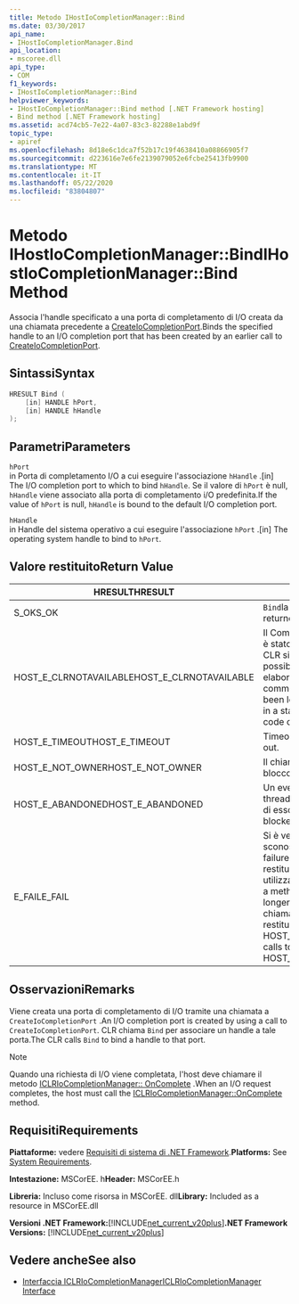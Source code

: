 ```yaml
---
title: Metodo IHostIoCompletionManager::Bind
ms.date: 03/30/2017
api_name:
- IHostIoCompletionManager.Bind
api_location:
- mscoree.dll
api_type:
- COM
f1_keywords:
- IHostIoCompletionManager::Bind
helpviewer_keywords:
- IHostIoCompletionManager::Bind method [.NET Framework hosting]
- Bind method [.NET Framework hosting]
ms.assetid: acd74cb5-7e22-4a07-83c3-82288e1abd9f
topic_type:
- apiref
ms.openlocfilehash: 8d18e6c1dca7f52b17c19f4638410a08866905f7
ms.sourcegitcommit: d223616e7e6fe2139079052e6fcbe25413fb9900
ms.translationtype: MT
ms.contentlocale: it-IT
ms.lasthandoff: 05/22/2020
ms.locfileid: "83804807"
---
```

# <a name="ihostiocompletionmanagerbind-method"></a><span data-ttu-id="1203e-102">Metodo IHostIoCompletionManager::Bind</span><span class="sxs-lookup"><span data-stu-id="1203e-102">IHostIoCompletionManager::Bind Method</span></span>
<span data-ttu-id="1203e-103">Associa l'handle specificato a una porta di completamento di I/O creata da una chiamata precedente a [CreateIoCompletionPort](ihostiocompletionmanager-createiocompletionport-method.md).</span><span class="sxs-lookup"><span data-stu-id="1203e-103">Binds the specified handle to an I/O completion port that has been created by an earlier call to [CreateIoCompletionPort](ihostiocompletionmanager-createiocompletionport-method.md).</span></span>  
  
## <a name="syntax"></a><span data-ttu-id="1203e-104">Sintassi</span><span class="sxs-lookup"><span data-stu-id="1203e-104">Syntax</span></span>  
  
```cpp  
HRESULT Bind (  
    [in] HANDLE hPort,  
    [in] HANDLE hHandle  
);  
```  
  
## <a name="parameters"></a><span data-ttu-id="1203e-105">Parametri</span><span class="sxs-lookup"><span data-stu-id="1203e-105">Parameters</span></span>  
 `hPort`  
 <span data-ttu-id="1203e-106">in Porta di completamento I/O a cui eseguire l'associazione `hHandle` .</span><span class="sxs-lookup"><span data-stu-id="1203e-106">[in] The I/O completion port to which to bind `hHandle`.</span></span> <span data-ttu-id="1203e-107">Se il valore di `hPort` è null, `hHandle` viene associato alla porta di completamento i/O predefinita.</span><span class="sxs-lookup"><span data-stu-id="1203e-107">If the value of `hPort` is null, `hHandle` is bound to the default I/O completion port.</span></span>  
  
 `hHandle`  
 <span data-ttu-id="1203e-108">in Handle del sistema operativo a cui eseguire l'associazione `hPort` .</span><span class="sxs-lookup"><span data-stu-id="1203e-108">[in] The operating system handle to bind to `hPort`.</span></span>  
  
## <a name="return-value"></a><span data-ttu-id="1203e-109">Valore restituito</span><span class="sxs-lookup"><span data-stu-id="1203e-109">Return Value</span></span>  
  
|<span data-ttu-id="1203e-110">HRESULT</span><span class="sxs-lookup"><span data-stu-id="1203e-110">HRESULT</span></span>|<span data-ttu-id="1203e-111">Descrizione</span><span class="sxs-lookup"><span data-stu-id="1203e-111">Description</span></span>|  
|-------------|-----------------|  
|<span data-ttu-id="1203e-112">S_OK</span><span class="sxs-lookup"><span data-stu-id="1203e-112">S_OK</span></span>|<span data-ttu-id="1203e-113">`Bind`la restituzione è riuscita.</span><span class="sxs-lookup"><span data-stu-id="1203e-113">`Bind` returned successfully.</span></span>|  
|<span data-ttu-id="1203e-114">HOST_E_CLRNOTAVAILABLE</span><span class="sxs-lookup"><span data-stu-id="1203e-114">HOST_E_CLRNOTAVAILABLE</span></span>|<span data-ttu-id="1203e-115">Il Common Language Runtime (CLR) non è stato caricato in un processo oppure CLR si trova in uno stato in cui non è possibile eseguire codice gestito o elaborare la chiamata correttamente.</span><span class="sxs-lookup"><span data-stu-id="1203e-115">The common language runtime (CLR) has not been loaded into a process, or the CLR is in a state in which it cannot run managed code or process the call successfully.</span></span>|  
|<span data-ttu-id="1203e-116">HOST_E_TIMEOUT</span><span class="sxs-lookup"><span data-stu-id="1203e-116">HOST_E_TIMEOUT</span></span>|<span data-ttu-id="1203e-117">Timeout della chiamata.</span><span class="sxs-lookup"><span data-stu-id="1203e-117">The call timed out.</span></span>|  
|<span data-ttu-id="1203e-118">HOST_E_NOT_OWNER</span><span class="sxs-lookup"><span data-stu-id="1203e-118">HOST_E_NOT_OWNER</span></span>|<span data-ttu-id="1203e-119">Il chiamante non è il proprietario del blocco.</span><span class="sxs-lookup"><span data-stu-id="1203e-119">The caller does not own the lock.</span></span>|  
|<span data-ttu-id="1203e-120">HOST_E_ABANDONED</span><span class="sxs-lookup"><span data-stu-id="1203e-120">HOST_E_ABANDONED</span></span>|<span data-ttu-id="1203e-121">Un evento è stato annullato mentre un thread bloccato o Fiber era in attesa su di esso.</span><span class="sxs-lookup"><span data-stu-id="1203e-121">An event was canceled while a blocked thread or fiber was waiting on it.</span></span>|  
|<span data-ttu-id="1203e-122">E_FAIL</span><span class="sxs-lookup"><span data-stu-id="1203e-122">E_FAIL</span></span>|<span data-ttu-id="1203e-123">Si è verificato un errore irreversibile sconosciuto.</span><span class="sxs-lookup"><span data-stu-id="1203e-123">An unknown catastrophic failure occurred.</span></span> <span data-ttu-id="1203e-124">Quando un metodo restituisce E_FAIL, CLR non è più utilizzabile all'interno del processo.</span><span class="sxs-lookup"><span data-stu-id="1203e-124">When a method returns E_FAIL, the CLR is no longer usable within the process.</span></span> <span data-ttu-id="1203e-125">Le chiamate successive ai metodi di hosting restituiscono HOST_E_CLRNOTAVAILABLE.</span><span class="sxs-lookup"><span data-stu-id="1203e-125">Subsequent calls to hosting methods return HOST_E_CLRNOTAVAILABLE.</span></span>|  
  
## <a name="remarks"></a><span data-ttu-id="1203e-126">Osservazioni</span><span class="sxs-lookup"><span data-stu-id="1203e-126">Remarks</span></span>  
 <span data-ttu-id="1203e-127">Viene creata una porta di completamento di I/O tramite una chiamata a `CreateIoCompletionPort` .</span><span class="sxs-lookup"><span data-stu-id="1203e-127">An I/O completion port is created by using a call to `CreateIoCompletionPort`.</span></span> <span data-ttu-id="1203e-128">CLR chiama `Bind` per associare un handle a tale porta.</span><span class="sxs-lookup"><span data-stu-id="1203e-128">The CLR calls `Bind` to bind a handle to that port.</span></span>  
  
> [!NOTE]
> <span data-ttu-id="1203e-129">Quando una richiesta di I/O viene completata, l'host deve chiamare il metodo [ICLRIoCompletionManager:: OnComplete](iclriocompletionmanager-oncomplete-method.md) .</span><span class="sxs-lookup"><span data-stu-id="1203e-129">When an I/O request completes, the host must call the [ICLRIoCompletionManager::OnComplete](iclriocompletionmanager-oncomplete-method.md) method.</span></span>  
  
## <a name="requirements"></a><span data-ttu-id="1203e-130">Requisiti</span><span class="sxs-lookup"><span data-stu-id="1203e-130">Requirements</span></span>  
 <span data-ttu-id="1203e-131">**Piattaforme:** vedere [Requisiti di sistema di .NET Framework](../../get-started/system-requirements.md).</span><span class="sxs-lookup"><span data-stu-id="1203e-131">**Platforms:** See [System Requirements](../../get-started/system-requirements.md).</span></span>  
  
 <span data-ttu-id="1203e-132">**Intestazione:** MSCorEE. h</span><span class="sxs-lookup"><span data-stu-id="1203e-132">**Header:** MSCorEE.h</span></span>  
  
 <span data-ttu-id="1203e-133">**Libreria:** Incluso come risorsa in MSCorEE. dll</span><span class="sxs-lookup"><span data-stu-id="1203e-133">**Library:** Included as a resource in MSCorEE.dll</span></span>  
  
 <span data-ttu-id="1203e-134">**Versioni .NET Framework:**[!INCLUDE[net_current_v20plus](../../../../includes/net-current-v20plus-md.md)]</span><span class="sxs-lookup"><span data-stu-id="1203e-134">**.NET Framework Versions:** [!INCLUDE[net_current_v20plus](../../../../includes/net-current-v20plus-md.md)]</span></span>  
  
## <a name="see-also"></a><span data-ttu-id="1203e-135">Vedere anche</span><span class="sxs-lookup"><span data-stu-id="1203e-135">See also</span></span>

- [<span data-ttu-id="1203e-136">Interfaccia ICLRIoCompletionManager</span><span class="sxs-lookup"><span data-stu-id="1203e-136">ICLRIoCompletionManager Interface</span></span>](iclriocompletionmanager-interface.md)
